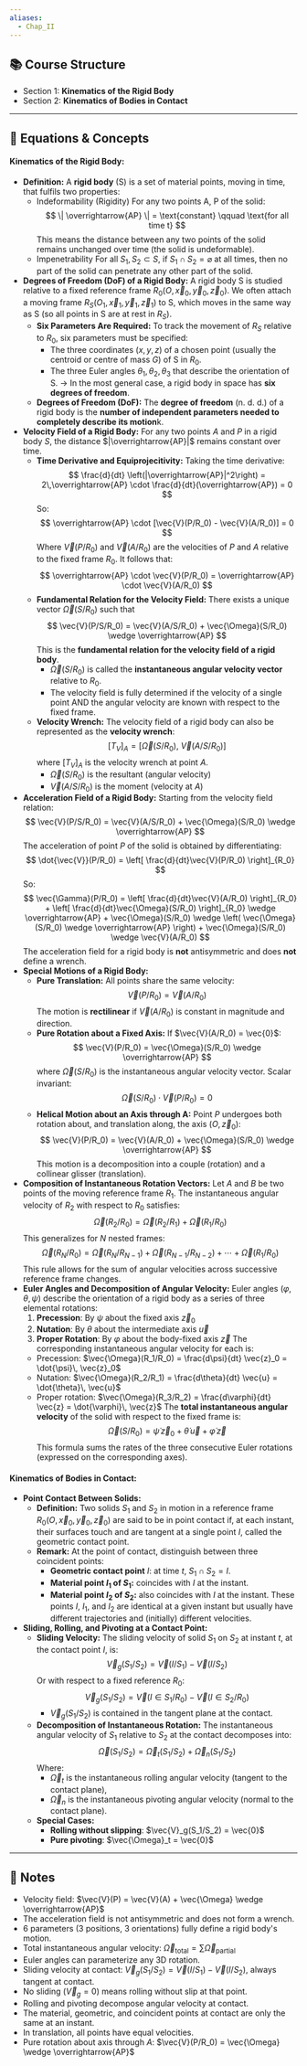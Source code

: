 ```yaml
---
aliases:
  - Chap_II
---
```

## 📚 Course Structure
- Section 1: **Kinematics of the Rigid Body**
- Section 2: **Kinematics of Bodies in Contact**

---
## 📐 Equations & Concepts
#### Kinematics of the Rigid Body:
- **Definition:**
	A **rigid body** (S) is a set of material points, moving in time, that fulfils two properties: 
	- Indeformability (Rigidity) For any two points A, P of the solid: $$ \| \overrightarrow{AP} \| = \text{constant} \qquad \text{for all time t} $$ This means the distance between any two points of the solid remains unchanged over time (the solid is undeformable). 
	- Impenetrability For all $S_1, S_2 \subset S$, if $S_1 \cap S_2 = \varnothing$ at all times, then no part of the solid can penetrate any other part of the solid.
- **Degrees of Freedom (DoF) of a Rigid Body:**
	A rigid body S is studied relative to a fixed reference frame $R_0(O, \vec{x}_0, \vec{y}_0, \vec{z}_0)$. We often attach a moving frame $R_S(O_1, \vec{x}_1, \vec{y}_1, \vec{z}_1)$ to S, which moves in the same way as S (so all points in S are at rest in $R_S$).
	- **Six Parameters Are Required:** 
		To track the movement of $R_S$ relative to $R_0$, six parameters must be specified: 
		- The three coordinates $(x, y, z)$ of a chosen point (usually the centroid or centre of mass $G$) of S in $R_0$. 
		- The three Euler angles $\theta_1, \theta_2, \theta_3$ that describe the orientation of S.
		$\rightarrow$ In the most general case, a rigid body in space has **six degrees of freedom**.
	- **Degrees of Freedom (DoF):**
		The **degree of freedom** (n. d. d.) of a rigid body is the **number of independent parameters needed to completely describe its motion**k.	
- **Velocity Field of a Rigid Body:**
	For any two points $A$ and $P$ in a rigid body $S$, the distance $|\overrightarrow{AP}|$ remains constant over time.
	- **Time Derivative and Equiprojecitivity:**
		Taking the time derivative: $$ \frac{d}{dt} \left(|\overrightarrow{AP}|^2\right) = 2\,\overrightarrow{AP} \cdot \frac{d}{dt}(\overrightarrow{AP}) = 0 $$ So: $$ \overrightarrow{AP} \cdot [\vec{V}(P/R_0) - \vec{V}(A/R_0)] = 0 $$ Where $\vec{V}(P/R_0)$ and $\vec{V}(A/R_0)$ are the velocities of $P$ and $A$ relative to the fixed frame $R_0$. It follows that: $$ \overrightarrow{AP} \cdot \vec{V}(P/R_0) = \overrightarrow{AP} \cdot \vec{V}(A/R_0) $$
	- **Fundamental Relation for the Velocity Field:**
		There exists a unique vector $\vec{\Omega}(S/R_0)$ such that $$ \vec{V}(P/S/R_0) = \vec{V}(A/S/R_0) + \vec{\Omega}(S/R_0) \wedge \overrightarrow{AP} $$ This is the **fundamental relation for the velocity field of a rigid body**. 
		- $\vec{\Omega}(S/R_0)$ is called the **instantaneous angular velocity vector** relative to $R_0$. 
		- The velocity field is fully determined if the velocity of a single point AND the angular velocity are known with respect to the fixed frame.
	- **Velocity Wrench:**
		The velocity field of a rigid body can also be represented as the **velocity wrench**: $$ [T_{V}]_A = \left[\vec{\Omega}(S/R_0),\ \vec{V}(A/S/R_0)\right] $$ where $[T_{V}]_A$ is the velocity wrench at point $A$. 
		- $\vec{\Omega}(S/R_0)$ is the resultant (angular velocity) 
		- $\vec{V}(A/S/R_0)$ is the moment (velocity at $A$)
- **Acceleration Field of a Rigid Body:**
	Starting from the velocity field relation: $$ \vec{V}(P/S/R_0) = \vec{V}(A/S/R_0) + \vec{\Omega}(S/R_0) \wedge \overrightarrow{AP} $$ The acceleration of point $P$ of the solid is obtained by differentiating: $$ \dot{\vec{V}}(P/R_0) = \left[ \frac{d}{dt}\vec{V}(P/R_0) \right]_{R_0} $$ So: $$ \vec{\Gamma}(P/R_0) = \left[ \frac{d}{dt}\vec{V}(A/R_0) \right]_{R_0} + \left[ \frac{d}{dt}\vec{\Omega}(S/R_0) \right]_{R_0} \wedge \overrightarrow{AP} + \vec{\Omega}(S/R_0) \wedge \left( \vec{\Omega}(S/R_0) \wedge \overrightarrow{AP} \right) + \vec{\Omega}(S/R_0) \wedge \vec{V}(A/R_0) $$ The acceleration field for a rigid body is **not** antisymmetric and does **not** define a wrench.
- **Special Motions of a Rigid Body:**
	- **Pure Translation:**
		All points share the same velocity: $$ \vec{V}(P/R_0) = \vec{V}(A/R_0) $$ 
		The motion is **rectilinear** if $\vec{V}(A/R_0)$ is constant in magnitude and direction.
	- **Pure Rotation about a Fixed Axis:**
		If $\vec{V}(A/R_0) = \vec{0}$: $$ \vec{V}(P/R_0) = \vec{\Omega}(S/R_0) \wedge \overrightarrow{AP} $$ where $\vec{\Omega}(S/R_0)$ is the instantaneous angular velocity vector. 
		Scalar invariant: $$ \vec{\Omega}(S/R_0) \cdot \vec{V}(P/R_0) = 0 $$
	- **Helical Motion about an Axis through A:**
		Point $P$ undergoes both rotation about, and translation along, the axis $(O, \vec{z}_0)$: $$ \vec{V}(P/R_0) = \vec{V}(A/R_0) + \vec{\Omega}(S/R_0) \wedge \overrightarrow{AP} $$ This motion is a decomposition into a couple (rotation) and a collinear glisser (translation).
- **Composition of Instantaneous Rotation Vectors:**
	Let $A$ and $B$ be two points of the moving reference frame $R_1$.
	The instantaneous angular velocity of $R_2$ with respect to $R_0$ satisfies: $$ \vec{\Omega}(R_2/R_0) = \vec{\Omega}(R_2/R_1) + \vec{\Omega}(R_1/R_0) $$
	This generalizes for $N$ nested frames: $$ \vec{\Omega}(R_N/R_0) = \vec{\Omega}(R_N/R_{N-1}) + \vec{\Omega}(R_{N-1}/R_{N-2}) + \cdots + \vec{\Omega}(R_1/R_0) $$
	This rule allows for the sum of angular velocities across successive reference frame changes.
- **Euler Angles and Decomposition of Angular Velocity:**
	Euler angles $(\varphi,\, \theta,\, \psi)$ describe the orientation of a rigid body as a series of three elemental rotations: 
	1. **Precession**: By $\psi$ about the fixed axis $\vec{z}_0$ 
	2. **Nutation**: By $\theta$ about the intermediate axis $\vec{u}$ 
	3. **Proper Rotation**: By $\varphi$ about the body-fixed axis $\vec{z}$
	The corresponding instantaneous angular velocity for each is: 
	- Precession: $\vec{\Omega}(R_1/R_0) = \frac{d\psi}{dt} \vec{z}_0 = \dot{\psi}\, \vec{z}_0$ 
	- Nutation: $\vec{\Omega}(R_2/R_1) = \frac{d\theta}{dt} \vec{u} = \dot{\theta}\, \vec{u}$ 
	- Proper rotation: $\vec{\Omega}(R_3/R_2) = \frac{d\varphi}{dt} \vec{z} = \dot{\varphi}\, \vec{z}$
	The **total instantaneous angular velocity** of the solid with respect to the fixed frame is: $$ \vec{\Omega}(S/R_0) = \dot{\psi}\, \vec{z}_0 + \dot{\theta}\, \vec{u} + \dot{\varphi}\, \vec{z} $$
	This formula sums the rates of the three consecutive Euler rotations (expressed on the corresponding axes).
	

#### Kinematics of Bodies in Contact:
- **Point Contact Between Solids:**
	- **Definition:**
		Two solids $S_1$ and $S_2$ in motion in a reference frame $R_0(O, \vec{x}_0,\vec{y}_0,\vec{z}_0)$ are said to be in point contact if, at each instant, their surfaces touch and are tangent at a single point $I$, called the geometric contact point.
	- **Remark:**
		At the point of contact, distinguish between three coincident points: 
		- **Geometric contact point** $I$: at time $t$, $S_1 \cap S_2 = I$. 
		- **Material point $I_1$ of $S_1$:** coincides with $I$ at the instant. 
		- **Material point $I_2$ of $S_2$:** also coincides with $I$ at the instant. 
		These points $I$, $I_1$, and $I_2$ are identical at a given instant but usually have different trajectories and (initially) different velocities.
- **Sliding, Rolling, and Pivoting at a Contact Point:**
	- **Sliding Velocity:**
		The sliding velocity of solid $S_1$ on $S_2$ at instant $t$, at the contact point $I$, is: $$ \vec{V}_g(S_1/S_2) = \vec{V}(I/S_1) - \vec{V}(I/S_2) $$ Or with respect to a fixed reference $R_0$: $$ \vec{V}_g(S_1/S_2) = \vec{V}(I\in S_1/R_0) - \vec{V}(I\in S_2/R_0) $$ 
		- $\vec{V}_g(S_1/S_2)$ is contained in the tangent plane at the contact.
	- **Decomposition of Instantaneous Rotation:**
		The instantaneous angular velocity of $S_1$ relative to $S_2$ at the contact decomposes into: $$ \vec{\Omega}(S_1/S_2) = \vec{\Omega}_t(S_1/S_2) + \vec{\Omega}_n(S_1/S_2) $$ Where: 
		- $\vec{\Omega}_t$ is the instantaneous rolling angular velocity (tangent to the contact plane), 
		- $\vec{\Omega}_n$ is the instantaneous pivoting angular velocity (normal to the contact plane).
	- **Special Cases:**
		- **Rolling without slipping**: $\vec{V}_g(S_1/S_2) = \vec{0}$ 
		- **Pure pivoting**: $\vec{\Omega}_t = \vec{0}$



---
## 📝 Notes
- Velocity field: $\vec{V}(P) = \vec{V}(A) + \vec{\Omega} \wedge \overrightarrow{AP}$ 
- The acceleration field is not antisymmetric and does not form a wrench. 
- 6 parameters (3 positions, 3 orientations) fully define a rigid body's motion. 
- Total instantaneous angular velocity: $\vec{\Omega}_{\text{total}} = \sum \vec{\Omega}_{\text{partial}}$ 
- Euler angles can parameterize any 3D rotation. 
- Sliding velocity at contact: $\vec{V}_g(S_1/S_2) = \vec{V}(I/S_1) - \vec{V}(I/S_2)$, always tangent at contact. 
- No sliding $(\vec{V}_g = 0)$ means rolling without slip at that point. 
- Rolling and pivoting decompose angular velocity at contact. 
- The material, geometric, and coincident points at contact are only the same at an instant. 
- In translation, all points have equal velocities. 
- Pure rotation about axis through $A$: $\vec{V}(P/R_0) = \vec{\Omega} \wedge \overrightarrow{AP}$